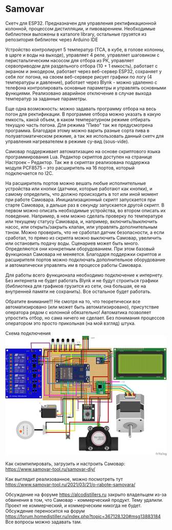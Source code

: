 # Samovar
Скетч для ESP32.
Предназначен для управления ректификационной колонной, процессом дистилляции, и пивоварением. Необходимые библиотеки выложены в каталоге library, остальные грузятся из репозитория библиотек через Arduino IDE

Устройство контролирует 5 температур (ТСА, в кубе, в голове колонны, в царге и воды на выходе), управляет 4 реле, управляет шаговиком с перистальтическим насосом для отбора из РК, управляет сервоприводом для раздельного отбора (10 + 1 емкость), работает с экраном и энкодером, работает через веб-сервер ESP32, сохраняет у себя лог погона, на своем веб-сервере рисует графики по логу (4 температуры и давление), работает через Blynk  - можно удаленно с телефона контролировать основные параметры и управлять основными функциями. Реализовано аварийное отключение в случае выхода температур за заданные параметры.

Еще одна возможность: можно задавать программу отбора на весь погон для ректификации. В программе отбора можно указать в какую емкость, какой объем, в каком температурном режиме отбирать текущую часть погона.
Для режима "Пиво" так же предусмотрена программа. Благодаря этому можно варить разные сорта пива в полуавтоматическом режиме, а так же использовать данный скетч для управления нагревателем в режиме су-вид (sous-vide). 

Самовар поддерживает автоматизацию на основе скриптового языка программирования Lua. Редактор скриптов доступен на странице Настроек – Редактор.
Так же в скриптах реализована поддержка модуля PCF8575 – это расширитель на 16 портов, который подключается по I2C.

На расширитель портов можно вешать любые исполнительные устройства или кнопки (датчики, которые работают как кнопки), и самому определить, что должно происходить в тот или иной момент при работе Самовара.
Инициализационный скрипт запускается при старте Самовара, а дальше раз в секунду запускается другой скрипт. В первом можно описать необходимые устройства, во втором описать их поведение. Например, в нем можно сделать проверку по температуре или текущему статусу Самовара, и, например, включить/выключить насос, или открыть/закрыть клапан, или управлять дополнительным тэном. Можно проверить, что не сработал датчик безопасности, а если сработал, то прямо из скрипта можно выключить Самовар, увеличить или остановить подачу воды. Сценариев может быть много. Определяются они конкретным оборудованием.
При этом базовый функционал Самовара не меняется.
Благодаря поддержки скриптов и расширителя портов можно подключать дополнительное оборудование и автоматически управлять им в процессе работы Самовара.

Для работы всего функционала необходимо подключение к интернету. Без интернета не будет работать Blynk и не будут строиться графики (библиотека для графиков грузится из сети, она большая, ее на внутренней памяти не сохранить). Все остальное будет работать. 

Обратите внимание!!! Не смотря на то, что теоретически все автоматизировано (или может быть автоматизировано), присутствие оператора рядом с колонной обязательно! Автоматика позволяет упростить отбор, но сама ничего не сделает. Без понимания процессов оператором это просто прикольная (на мой взгляд) штука.

Схема подключения
![alt text](https://github.com/LKosoj/Samovar/blob/master/Fritzing%20scheme/Samovar_bb.png)

Как скомпилировать, загрузить и настроить Самовар:
https://www.samovar-tool.ru/samovar-diy/

Как выглядит реализованное, можно посмотреть тут https://www.samovar-tool.ru/2021/03/21/o-rabote-samovara/

Обсуждение на форуме https://alcodistillers.ru закрыто владельцем из-за обвинения в том, что Самовар - коммерческий продукт. Тему удалили.
Проект не коммерческий, и коммерческим никогда не будет. Обсуждение переносится на форум https://forum.homedistiller.ru/index.php?topic=367128.120#msg13883184
Все вопросы можно задавать там.
    

